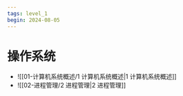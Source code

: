 ```yaml
---
tags: level_1
begin: 2024-08-05
---
```


# 操作系统

- ![[01-计算机系统概述/1 计算机系统概述|1 计算机系统概述]]
- ![[02-进程管理/2 进程管理|2 进程管理]]